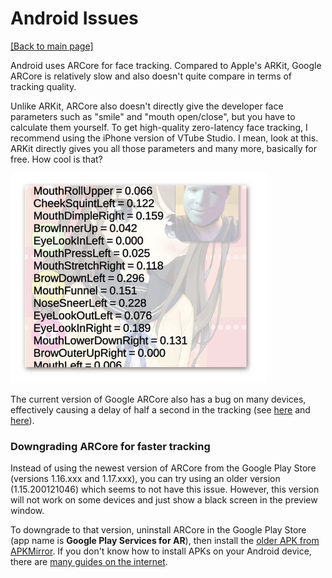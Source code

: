 # Android Issues

[\[Back to main page\]](https://denchisoft.github.io/)

Android uses ARCore for face tracking. Compared to Apple's ARKit, Google ARCore is relatively slow and also doesn't quite compare in terms of tracking quality.

Unlike ARKit, ARCore also doesn't directly give the developer face parameters such as "smile" and "mouth open/close", but you have to calculate them yourself. To get high-quality zero-latency face tracking, I recommend using the iPhone version of VTube Studio. I mean, look at this. ARKit directly gives you all those parameters and many more, basically for free. How cool is that?

<img src="/images/vts_doc_screenshots/arkit_params_example.png" class="img-responsive" alt="ARKit Parameters" width="410" >

The current version of Google ARCore also has a bug on many devices, effectively causing a delay of half a second in the tracking (see [here](https://github.com/google-ar/arcore-unity-sdk/issues/706) and [here](https://github.com/google-ar/arcore-unity-sdk/issues/711)).

### Downgrading ARCore for faster tracking
Instead of using the newest version of ARCore from the Google Play Store (versions 1.16.xxx and 1.17.xxx), you can try using an older version (1.15.200121046) which seems to not have this issue. However, this version will not work on some devices and just show a black screen in the preview window.

To downgrade to that version, uninstall ARCore in the Google Play Store (app name is **Google Play Services for AR**), then install the [older APK from APKMirror](https://www.apkmirror.com/apk/google-inc/arcore/arcore-1-15-20012104-release/google-play-services-for-ar-1-15-200121046-android-apk-download/). If you don't know how to install APKs on your Android device, there are [many guides on the internet](https://www.google.com/search?hl=en&q=how+to+install+apk+android&oq=how+to+install+apk+android).
